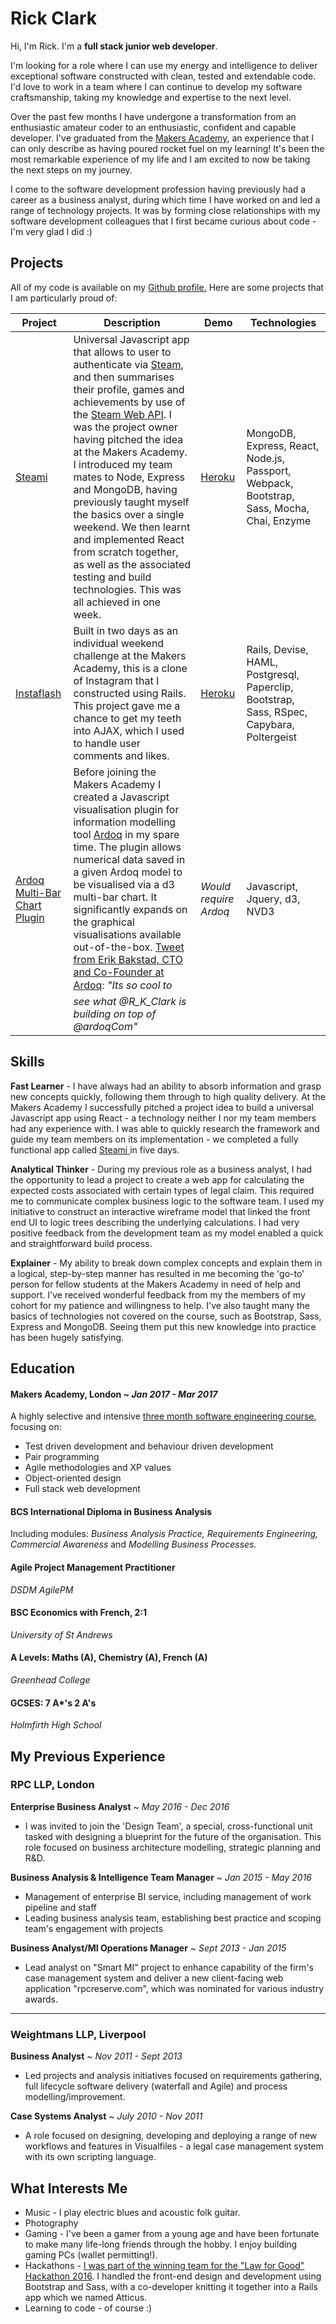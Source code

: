 # Rick Clark

Hi, I'm Rick. I'm a **full stack junior web developer**.

I'm looking for a role where I can use my energy and intelligence to deliver exceptional software constructed with clean, tested and extendable code. I'd love to work in a team where I can continue to develop my software craftsmanship, taking my knowledge and expertise to the next level.

Over the past few months I have undergone a transformation from an enthusiastic amateur coder to an enthusiastic, confident and capable developer. I've graduated from the [Makers Academy](http://www.makersacademy.com/), an experience that I can only describe as having poured rocket fuel on my learning! It's been the most remarkable experience of my life and I am excited to now be taking the next steps on my journey.

I come to the software development profession having previously had a career as a business analyst, during which time I have worked on and led a range of technology projects. It was by forming close relationships with my software development colleagues that I first became curious about code - I'm very glad I did :)

## Projects

All of my code is available on my [Github profile.](https://github.com/rkclark) Here are some projects that I am particularly proud of:

| Project  | Description | Demo | Technologies |
| ------------- | ------------- | ------------- | ------------- |
| [Steami ](https://github.com/rkclark/Steami)  | Universal Javascript app that allows to user to authenticate via [Steam](http://store.steampowered.com/), and then summarises their profile, games and achievements by use of the [Steam Web API](https://steamcommunity.com/dev). I was the project owner having pitched the idea at the Makers Academy. I introduced my team mates to Node, Express and MongoDB, having previously taught myself the basics over a single weekend. We then learnt and implemented React from scratch together, as well as the associated testing and build technologies. This was all achieved in one week.  | [Heroku](http://steami.herokuapp.com/) |  MongoDB, Express, React, Node.js, Passport, Webpack, Bootstrap, Sass, Mocha, Chai, Enzyme |
| [Instaflash ](https://github.com/rkclark/instagram-challenge)  | Built in two days as an individual weekend challenge at the Makers Academy, this is a clone of Instagram that I constructed using Rails. This project gave me a chance to get my teeth into AJAX, which I used to handle user comments and likes. | [Heroku](http://rkclark-instaflash.herokuapp.com/) |  Rails, Devise, HAML, Postgresql, Paperclip, Bootstrap, Sass, RSpec, Capybara, Poltergeist |
| [Ardoq Multi-Bar Chart Plugin ](https://github.com/rkclark/ardoq-multi-bar-chart)  | Before joining the Makers Academy I created a Javascript visualisation plugin for information modelling tool [Ardoq](https://ardoq.com/) in my spare time. The plugin allows numerical data saved in a given Ardoq model to be visualised via a d3 multi-bar chart. It significantly expands on the graphical visualisations available out-of-the-box. [Tweet from Erik Bakstad, CTO and Co-Founder at Ardoq](https://twitter.com/ebaxt/status/808679988442632192): *"Its so cool to see what @R_K_Clark is building on top of @ardoqCom"* | *Would require Ardoq* | Javascript, Jquery, d3, NVD3 |

## Skills

**Fast Learner** - I have always had an ability to absorb information and grasp new concepts quickly, following them through to high quality delivery. At the Makers Academy I successfully pitched a project idea to build a universal Javascript app using React - a technology neither I nor my team members had any experience with. I was able to quickly research the framework and guide my team members on its implementation - we completed a fully functional app called [Steami ](https://github.com/rkclark/Steami) in five days.

**Analytical Thinker** - During my previous role as a business analyst, I had the opportunity to lead a project to create a web app for calculating the expected costs associated with certain types of legal claim. This required me to communicate complex business logic to the software team. I used my initiative to construct an interactive wireframe model that linked the front end UI to logic trees describing the underlying calculations. I had very positive feedback from the development team as my model enabled a quick and straightforward build process.

**Explainer** - My ability to break down complex concepts and explain them in a logical, step-by-step manner has resulted in me becoming the 'go-to' person for fellow students at the Makers Academy in need of help and support. I've received wonderful feedback from my the members of my cohort for my patience and willingness to help. I've also taught many the basics of technologies not covered on the course, such as Bootstrap, Sass, Express and MongoDB. Seeing them put this new knowledge into practice has been hugely satisfying.

## Education

#### Makers Academy, London ~ *Jan 2017 - Mar 2017*

A highly selective and intensive [three month software engineering course](http://www.makersacademy.com/curriculum/), focusing on:

- Test driven development and behaviour driven development
- Pair programming
- Agile methodologies and XP values
- Object-oriented design
- Full stack web development

#### BCS International Diploma in Business Analysis
Including modules: *Business Analysis Practice, Requirements Engineering, Commercial Awareness*
and *Modelling Business Processes.*

#### Agile Project Management Practitioner
*DSDM AgilePM*

#### BSC Economics with French, 2:1
*University of St Andrews*

#### A Levels: Maths (A), Chemistry (A), French (A)
*Greenhead College*

#### GCSES: 7 A*'s 2 A's
*Holmfirth High School*

## My Previous Experience

### RPC LLP, London
**Enterprise Business Analyst** ~ *May 2016 - Dec 2016*
- I was invited to join the 'Design Team', a special, cross-functional unit tasked with designing a blueprint for the future of the organisation. This role focused on business architecture modelling, strategic planning and R&D.


**Business Analysis & Intelligence Team Manager** ~ *Jan 2015 - May 2016*

- Management of enterprise BI service, including management of work pipeline and staff
- Leading business analysis team, establishing best practice and scoping team's engagement with projects

**Business Analyst/MI Operations Manager** ~ *Sept 2013 - Jan 2015*

 - Lead analyst on "Smart MI" project to enhance capability of the firm's case management system and deliver a new client-facing web application "rpcreserve.com", which was nominated for various industry awards.

***************

### Weightmans LLP, Liverpool
**Business Analyst** ~ *Nov 2011 - Sept 2013*
- Led projects and analysis initiatives focused on requirements gathering, full lifecycle software delivery (waterfall and Agile) and process modelling/improvement.

**Case Systems Analyst** ~ *July 2010 - Nov 2011*
 - A role focused on designing, developing and deploying a range of new workflows and features in Visualfiles - a legal case management system with its own scripting language.

## What Interests Me

- Music - I play electric blues and acoustic folk guitar.
- Photography
- Gaming - I've been a gamer from a young age and have been fortunate to make many life-long friends through the hobby. I enjoy building gaming PCs (wallet permitting!).
- Hackathons - [I was part of the winning team for the "Law for Good" Hackathon 2016](https://www.artificiallawyer.com/2016/10/20/atticus-wins-a2j-law-for-good-prize/). I handled the front-end design and development using Bootstrap and Sass, with a co-developer knitting it together into a Rails app which we named Atticus.
- Learning to code - of course :)
